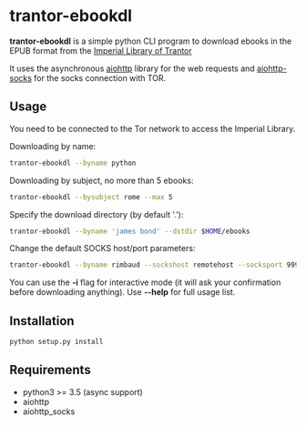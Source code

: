 
# trantor-ebookdl

**trantor-ebookdl** is a simple python CLI program to download ebooks
in the EPUB format from the
[Imperial Library of Trantor](https://github.com/trantor-library/trantor)

It uses the asynchronous [aiohttp](https://github.com/aio-libs/aiohttp) library
for the web requests and [aiohttp-socks](https://github.com/romis2012/aiohttp-socks)
for the socks connection with TOR.

## Usage

You need to be connected to the Tor network to access the Imperial Library.

Downloading by name:

```sh
trantor-ebookdl --byname python
```

Downloading by subject, no more than 5 ebooks:

```sh
trantor-ebookdl --bysubject rome --max 5
```

Specify the download directory (by default '.'):

```sh
trantor-ebookdl --byname 'james bond' --dstdir $HOME/ebooks
```

Change the default SOCKS host/port parameters:

```sh
trantor-ebookdl --byname rimbaud --sockshost remotehost --socksport 9999 
```

You can use the **-i** flag for interactive mode (it will ask your confirmation
before downloading anything). Use **--help** for full usage list.

## Installation

```sh
python setup.py install
```

## Requirements

* python3 >= 3.5 (async support)
* aiohttp
* aiohttp_socks
